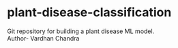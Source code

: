 # plant-disease-classification
Git repository for building a plant disease ML model.
<br>
Author- Vardhan Chandra

